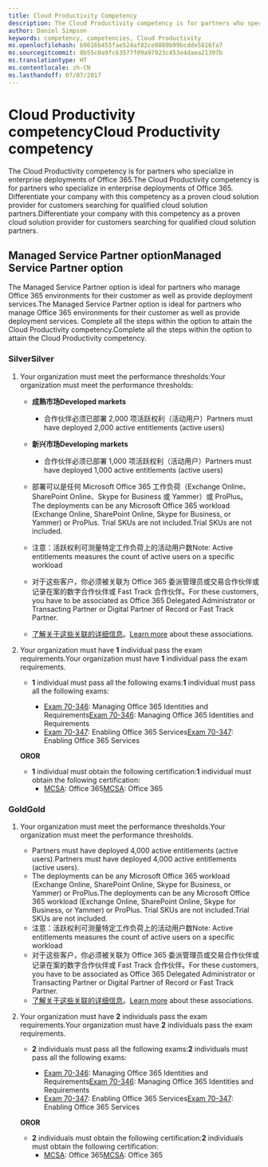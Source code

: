 ```yaml
---
title: Cloud Productivity Competency
description: The Cloud Productivity competency is for partners who specialize in enterprise deployments of Office 365. Differentiate your company with this competency as a proven cloud solution provider for customers searching for qualified cloud solution partners.
author: Daniel Simpson
keywords: competency, competencies, Cloud Productivity
ms.openlocfilehash: b9616b455fae524af82ce0880b99bcdde5816fa7
ms.sourcegitcommit: 8b55c0a9fc63577f09a97923c453e4daea21397b
ms.translationtype: HT
ms.contentlocale: zh-CN
ms.lasthandoff: 07/07/2017
---
```

# <a name="cloud-productivity-competency"></a><span data-ttu-id="51da8-105">Cloud Productivity competency</span><span class="sxs-lookup"><span data-stu-id="51da8-105">Cloud Productivity competency</span></span>

<span data-ttu-id="51da8-106">The Cloud Productivity competency is for partners who specialize in enterprise deployments of Office 365.</span><span class="sxs-lookup"><span data-stu-id="51da8-106">The Cloud Productivity competency is for partners who specialize in enterprise deployments of Office 365.</span></span> <span data-ttu-id="51da8-107">Differentiate your company with this competency as a proven cloud solution provider for customers searching for qualified cloud solution partners.</span><span class="sxs-lookup"><span data-stu-id="51da8-107">Differentiate your company with this competency as a proven cloud solution provider for customers searching for qualified cloud solution partners.</span></span>

## <a name="managed-service-partner-option"></a><span data-ttu-id="51da8-108">Managed Service Partner option</span><span class="sxs-lookup"><span data-stu-id="51da8-108">Managed Service Partner option</span></span>
<span data-ttu-id="51da8-109">The Managed Service Partner option is ideal for partners who manage Office 365 environments for their customer as well as provide deployment services.</span><span class="sxs-lookup"><span data-stu-id="51da8-109">The Managed Service Partner option is ideal for partners who manage Office 365 environments for their customer as well as provide deployment services.</span></span> <span data-ttu-id="51da8-110">Complete all the steps within the option to attain the Cloud Productivity competency.</span><span class="sxs-lookup"><span data-stu-id="51da8-110">Complete all the steps within the option to attain the Cloud Productivity competency.</span></span>
### <a name="silver"></a><span data-ttu-id="51da8-111">Silver</span><span class="sxs-lookup"><span data-stu-id="51da8-111">Silver</span></span>
1.  <span data-ttu-id="51da8-112">Your organization must meet the performance thresholds:</span><span class="sxs-lookup"><span data-stu-id="51da8-112">Your organization must meet the performance thresholds:</span></span>
    - **<span data-ttu-id="51da8-113">成熟市场</span><span class="sxs-lookup"><span data-stu-id="51da8-113">Developed markets</span></span>** 
        - <span data-ttu-id="51da8-114">合作伙伴必须已部署 2,000 项活跃权利（活动用户）</span><span class="sxs-lookup"><span data-stu-id="51da8-114">Partners must have deployed 2,000 active entitlements (active users)</span></span>
    - **<span data-ttu-id="51da8-115">新兴市场</span><span class="sxs-lookup"><span data-stu-id="51da8-115">Developing markets</span></span>**
        -  <span data-ttu-id="51da8-116">合作伙伴必须已部署 1,000 项活跃权利（活动用户）</span><span class="sxs-lookup"><span data-stu-id="51da8-116">Partners must have deployed 1,000 active entitlements (active users)</span></span>
    
    - <span data-ttu-id="51da8-117">部署可以是任何 Microsoft Office 365 工作负荷（Exchange Online、SharePoint Online、Skype for Business 或 Yammer）或 ProPlus。</span><span class="sxs-lookup"><span data-stu-id="51da8-117">The deployments can be any Microsoft Office 365 workload (Exchange Online, SharePoint Online, Skype for Business, or Yammer) or ProPlus.</span></span> <span data-ttu-id="51da8-118">Trial SKUs are not included.</span><span class="sxs-lookup"><span data-stu-id="51da8-118">Trial SKUs are not included.</span></span>     
    - <span data-ttu-id="51da8-119">注意：活跃权利可测量特定工作负荷上的活动用户数</span><span class="sxs-lookup"><span data-stu-id="51da8-119">Note: Active entitlements measures the count of active users on a specific workload</span></span> 
    - <span data-ttu-id="51da8-120">对于这些客户，你必须被关联为 Office 365 委派管理员或交易合作伙伴或记录在案的数字合作伙伴或 Fast Track 合作伙伴。</span><span class="sxs-lookup"><span data-stu-id="51da8-120">For these customers, you have to be associated as Office 365 Delegated Administrator or Transacting Partner or Digital Partner of Record or Fast Track Partner.</span></span>
    - <span data-ttu-id="51da8-121">[了解关于这些关联的详细信息](https://partner.microsoft.com/en-us/membership/digital-partner-of-record)。</span><span class="sxs-lookup"><span data-stu-id="51da8-121">[Learn more](https://partner.microsoft.com/en-us/membership/digital-partner-of-record) about these associations.</span></span>

2. <span data-ttu-id="51da8-122">Your organization must have **1** individual pass the exam requirements.</span><span class="sxs-lookup"><span data-stu-id="51da8-122">Your organization must have **1** individual pass the exam requirements.</span></span>

    - <span data-ttu-id="51da8-123">**1** individual must pass all the following exams:</span><span class="sxs-lookup"><span data-stu-id="51da8-123">**1** individual must pass all the following exams:</span></span>

        - <span data-ttu-id="51da8-124">[Exam 70-346](https://www.microsoft.com/en-us/learning/exam-70-346.aspx): Managing Office 365 Identities and Requirements</span><span class="sxs-lookup"><span data-stu-id="51da8-124">[Exam 70-346](https://www.microsoft.com/en-us/learning/exam-70-346.aspx): Managing Office 365 Identities and Requirements</span></span>  
        - <span data-ttu-id="51da8-125">[Exam 70-347](https://www.microsoft.com/en-us/learning/exam-70-347.aspx): Enabling Office 365 Services</span><span class="sxs-lookup"><span data-stu-id="51da8-125">[Exam 70-347](https://www.microsoft.com/en-us/learning/exam-70-347.aspx): Enabling Office 365 Services</span></span>
    
    **<span data-ttu-id="51da8-126">OR</span><span class="sxs-lookup"><span data-stu-id="51da8-126">OR</span></span>**

    - <span data-ttu-id="51da8-127">**1** individual must obtain the following certification:</span><span class="sxs-lookup"><span data-stu-id="51da8-127">**1** individual must obtain the following certification:</span></span>  
        - <span data-ttu-id="51da8-128">[MCSA](https://www.microsoft.com/en-us/learning/mcsa-office365-certification.aspx): Office 365</span><span class="sxs-lookup"><span data-stu-id="51da8-128">[MCSA](https://www.microsoft.com/en-us/learning/mcsa-office365-certification.aspx): Office 365</span></span>

### <a name="gold"></a><span data-ttu-id="51da8-129">Gold</span><span class="sxs-lookup"><span data-stu-id="51da8-129">Gold</span></span>

1.  <span data-ttu-id="51da8-130">Your organization must meet the performance thresholds.</span><span class="sxs-lookup"><span data-stu-id="51da8-130">Your organization must meet the performance thresholds.</span></span> 

    - <span data-ttu-id="51da8-131">Partners must have deployed 4,000 active entitlements (active users).</span><span class="sxs-lookup"><span data-stu-id="51da8-131">Partners must have deployed 4,000 active entitlements (active users).</span></span>
    - <span data-ttu-id="51da8-132">The deployments can be any Microsoft Office 365 workload (Exchange Online, SharePoint Online, Skype for Business, or Yammer) or ProPlus.</span><span class="sxs-lookup"><span data-stu-id="51da8-132">The deployments can be any Microsoft Office 365 workload (Exchange Online, SharePoint Online, Skype for Business, or Yammer) or ProPlus.</span></span> <span data-ttu-id="51da8-133">Trial SKUs are not included.</span><span class="sxs-lookup"><span data-stu-id="51da8-133">Trial SKUs are not included.</span></span>
    - <span data-ttu-id="51da8-134">注意：活跃权利可测量特定工作负荷上的活动用户数</span><span class="sxs-lookup"><span data-stu-id="51da8-134">Note: Active entitlements measures the count of active users on a specific workload</span></span>
    - <span data-ttu-id="51da8-135">对于这些客户，你必须被关联为 Office 365 委派管理员或交易合作伙伴或记录在案的数字合作伙伴或 Fast Track 合作伙伴。</span><span class="sxs-lookup"><span data-stu-id="51da8-135">For these customers, you have to be associated as Office 365 Delegated Administrator or Transacting Partner or Digital Partner of Record or Fast Track Partner.</span></span>
    - <span data-ttu-id="51da8-136">[了解关于这些关联的详细信息](https://partner.microsoft.com/en-us/membership/digital-partner-of-record)。</span><span class="sxs-lookup"><span data-stu-id="51da8-136">[Learn more](https://partner.microsoft.com/en-us/membership/digital-partner-of-record) about these associations.</span></span>

2.  <span data-ttu-id="51da8-137">Your organization must have **2** individuals pass the exam requirements.</span><span class="sxs-lookup"><span data-stu-id="51da8-137">Your organization must have **2** individuals pass the exam requirements.</span></span>

    - <span data-ttu-id="51da8-138">**2** individuals must pass all the following exams:</span><span class="sxs-lookup"><span data-stu-id="51da8-138">**2** individuals must pass all the following exams:</span></span>

        - <span data-ttu-id="51da8-139">[Exam 70-346](https://www.microsoft.com/en-us/learning/exam-70-346.aspx): Managing Office 365 Identities and Requirements</span><span class="sxs-lookup"><span data-stu-id="51da8-139">[Exam 70-346](https://www.microsoft.com/en-us/learning/exam-70-346.aspx): Managing Office 365 Identities and Requirements</span></span>  
        - <span data-ttu-id="51da8-140">[Exam 70-347](https://www.microsoft.com/en-us/learning/exam-70-347.aspx): Enabling Office 365 Services</span><span class="sxs-lookup"><span data-stu-id="51da8-140">[Exam 70-347](https://www.microsoft.com/en-us/learning/exam-70-347.aspx): Enabling Office 365 Services</span></span>
        
    **<span data-ttu-id="51da8-141">OR</span><span class="sxs-lookup"><span data-stu-id="51da8-141">OR</span></span>**
    
    - <span data-ttu-id="51da8-142">**2** individuals must obtain the following certification:</span><span class="sxs-lookup"><span data-stu-id="51da8-142">**2** individuals must obtain the following certification:</span></span>
        - <span data-ttu-id="51da8-143">[MCSA](https://www.microsoft.com/en-us/learning/mcsa-office365-certification.aspx): Office 365</span><span class="sxs-lookup"><span data-stu-id="51da8-143">[MCSA](https://www.microsoft.com/en-us/learning/mcsa-office365-certification.aspx): Office 365</span></span>





